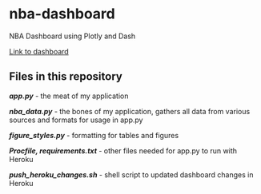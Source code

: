 # nba-dashboard

NBA Dashboard using Plotly and Dash

[Link to dashboard](https://tidbitstatistics.com/nba-dashboard/)

## Files in this repository

__*app.<span></span>py*__ - the meat of my application

__*nba_data.py*__ - the bones of my application, gathers all data from various sources and formats for usage in app.<span></span>py

__*figure_styles.py*__ - formatting for tables and figures

__*Procfile, requirements.txt*__ - other files needed for app<span></span>.py to run with Heroku

__*push_heroku_changes.sh*__ - shell script to updated dashboard changes in Heroku
